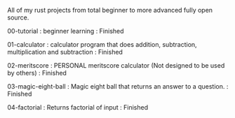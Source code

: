 All of my rust projects from total beginner to more advanced fully open source.

00-tutorial : beginner learning : Finished

01-calculator : calculator program that does addition, subtraction, multiplication and subtraction : Finished

02-meritscore : PERSONAL meritscore calculator (Not designed to be used by others) : Finished 

03-magic-eight-ball : Magic eight ball that returns an answer to a question. : Finished

04-factorial : Returns factorial of input : Finished